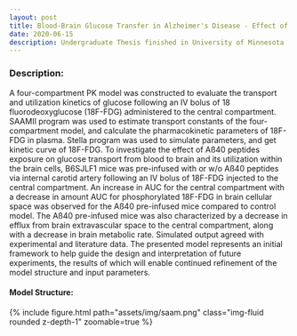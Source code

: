 ```yaml
---
layout: post
title: Blood-Brain Glucose Transfer in Alzheimer's Disease - Effect of Aß40 Exposure
date: 2020-06-15
description: Undergraduate Thesis finished in University of Minnesota
---
```

### Description:

A four-compartment PK model was constructed to evaluate the transport and utilization kinetics of glucose following an IV bolus of 18 fluorodeoxyglucose (18F-FDG) administered to the central compartment. SAAMII program was used to estimate transport constants of the four-compartment model, and calculate the pharmacokinetic parameters of 18F-FDG in plasma. Stella program was used to simulate parameters, and get kinetic curve of 18F-FDG. To investigate the effect of Aß40 peptides exposure on glucose transport from blood to brain and its utilization within the brain cells, B6SJLF1 mice was pre-infused with or w/o Aß40 peptides via internal carotid artery following an IV bolus of 18F-FDG injected to the central compartment. An increase in AUC for the central compartment with a decrease in amount AUC for phosphorylated 18F-FDG in brain cellular space was observed for the Aß40 pre-infused mice compared to control model. The Aß40 pre-infused mice was also characterized by a decrease in efflux from brain extravascular space to the central compartment, along with a decrease in brain metabolic rate. Simulated output agreed with experimental and literature data. The presented model represents an initial framework to help guide the design and interpretation of future experiments, the results of which will enable continued refinement of the model structure and input parameters.

#### Model Structure:

<div class="row mt-3">
    <div class="col-sm mt-3 mt-md-0">
        {% include figure.html path="assets/img/saam.png" class="img-fluid rounded z-depth-1" zoomable=true %}
    </div>
</div>





